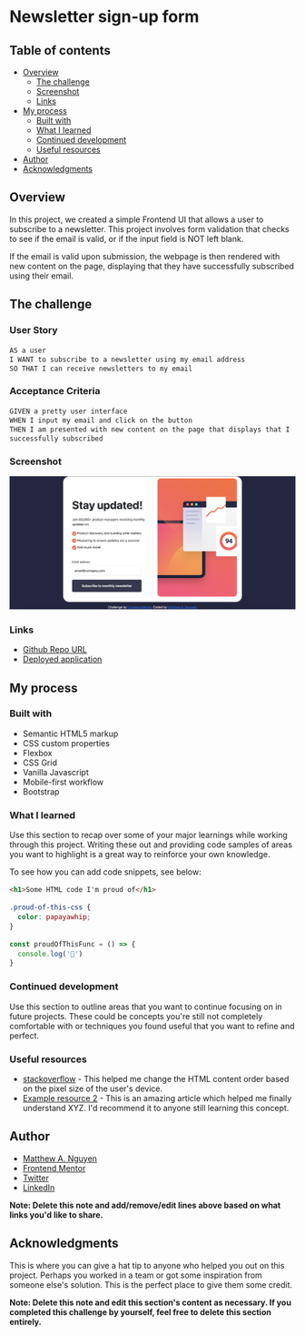# Newsletter sign-up form 


## Table of contents

- [Overview](#overview)
  - [The challenge](#the-challenge)
  - [Screenshot](#screenshot)
  - [Links](#links)
- [My process](#my-process)
  - [Built with](#built-with)
  - [What I learned](#what-i-learned)
  - [Continued development](#continued-development)
  - [Useful resources](#useful-resources)
- [Author](#author)
- [Acknowledgments](#acknowledgments)


## Overview

In this project, we created a simple Frontend UI that allows a user to subscribe to a newsletter. This project involves form validation that checks to see if the email is valid, or if the input field is NOT left blank. 

If the email is valid upon submission, the webpage is then rendered with new content on the page, displaying that they have successfully subscribed using their email. 

## The challenge

### User Story

```
AS a user
I WANT to subscribe to a newsletter using my email address
SO THAT I can receive newsletters to my email
```

### Acceptance Criteria

```
GIVEN a pretty user interface
WHEN I input my email and click on the button
THEN I am presented with new content on the page that displays that I successfully subscribed
```
### Screenshot

![](./assets/images/newsletter-homepage.png)

### Links

- [Github Repo URL](https://github.com/mattwhen/newsletter-signup)
- [Deployed application](https://mattwhen.github.io/newsletter-signup/)

## My process

### Built with

- Semantic HTML5 markup
- CSS custom properties
- Flexbox
- CSS Grid
- Vanilla Javascript
- Mobile-first workflow
- Bootstrap

### What I learned

Use this section to recap over some of your major learnings while working through this project. Writing these out and providing code samples of areas you want to highlight is a great way to reinforce your own knowledge.

To see how you can add code snippets, see below:

```html
<h1>Some HTML code I'm proud of</h1>
```
```css
.proud-of-this-css {
  color: papayawhip;
}
```
```js
const proudOfThisFunc = () => {
  console.log('🎉')
}
```

### Continued development

Use this section to outline areas that you want to continue focusing on in future projects. These could be concepts you're still not completely comfortable with or techniques you found useful that you want to refine and perfect.

### Useful resources

- [stackoverflow](https://stackoverflow.com/questions/19572044/changing-html-content-order-depending-on-screen-size) - This helped me change the HTML content order based on the pixel size of the user's device.
- [Example resource 2](https://www.example.com) - This is an amazing article which helped me finally understand XYZ. I'd recommend it to anyone still learning this concept.


## Author

- [Matthew A. Nguyen]()
- [Frontend Mentor](https://www.frontendmentor.io/profile/yourusername)
- [Twitter](https://twitter.com/matt_alexanderr)
- [LinkedIn](https://www.linkedin.com/in/matthew-nguyen-1724b9132/)

**Note: Delete this note and add/remove/edit lines above based on what links you'd like to share.**

## Acknowledgments

This is where you can give a hat tip to anyone who helped you out on this project. Perhaps you worked in a team or got some inspiration from someone else's solution. This is the perfect place to give them some credit.

**Note: Delete this note and edit this section's content as necessary. If you completed this challenge by yourself, feel free to delete this section entirely.**
